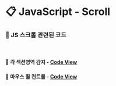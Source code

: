 # 📋 JavaScript - Scroll
### 🧷 JS 스크롤 관련된 코드
<br>

#### 📌 각 섹션영역 감지 - [Code View](https://github.com/swon1/study/blob/master/JS/code-folder/js-scroll-section-check.md)

#### 📌 마우스 휠 컨트롤 - [Code View](https://github.com/swon1/study/blob/master/JS/code-folder/js-scroll-wheel-control.md)

<br>




